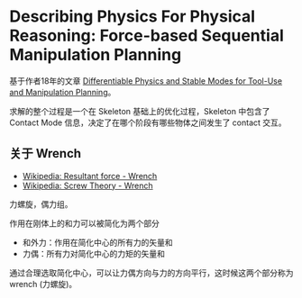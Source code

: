 # Describing Physics For Physical Reasoning: Force-based Sequential Manipulation Planning
基于作者18年的文章 [Differentiable Physics and Stable Modes for Tool-Use and Manipulation Planning](2018%20Differentiable%20Physics%20and%20Stable%20Modes%20for%20Tool-Use%20and%20Manipulation%20Planning.md)。

求解的整个过程是一个在 Skeleton 基础上的优化过程，Skeleton 中包含了 Contact Mode 信息，决定了在哪个阶段有哪些物体之间发生了 contact 交互。

## 关于 Wrench
- [Wikipedia: Resultant force - Wrench](http://en.wikipedia.org/wiki/Resultant_force#Wrench)
- [Wikipedia: Screw Theory - Wrench](http://en.wikipedia.org/wiki/Screw_theory#Wrench)

力螺旋，偶力组。

作用在刚体上的和力可以被简化为两个部分
- 和外力：作用在简化中心的所有力的矢量和
- 力偶：所有力对简化中心的力矩的矢量和

通过合理选取简化中心，可以让力偶方向与力的方向平行，这时候这两个部分称为 wrench (力螺旋)。